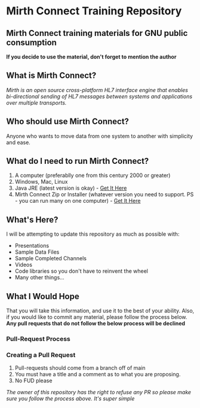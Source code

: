 # Mirth Connect Training Repository
## Mirth Connect training materials for GNU public consumption
**If you decide to use the material, don't forget to mention the author**

## What is Mirth Connect?
*Mirth is an open source cross-platform HL7 interface engine that enables bi-directional sending of HL7 messages between systems and applications over multiple transports.*

## Who should use Mirth Connect?
Anyone who wants to move data from one system to another with simplicity and ease.

## What do I need to run Mirth Connect?
1. A computer (preferablly one from this century 2000 or greater)
2. Windows, Mac, Linux
3. Java JRE (latest version is okay) - [Get It Here](https://www.java.com)
4. Mirth Connect Zip or Installer (whatever version you need to support.  PS - you can run many on one computer) - [Get It Here](http://downloads.mirthcorp.com/archive/connect/)

## What's Here?
I will be attempting to update this repository as much as possible with:
- Presentations
- Sample Data Files
- Sample Completed Channels
- Videos
- Code libraries so you don't have to reinvent the wheel
- Many other things...

## What I Would Hope
That you will take this information, and use it to the best of your ability.  Also, if you would like to commit any material, please follow the process below.  **Any pull requests that do not follow the below process will be declined**

### Pull-Request Process
### Creating a Pull Request
1. Pull-requests should come from a branch off of main
2. You must have a title and a comment as to what you are proposing.
3. No FUD please

*The owner of this repository has the right to refuse any PR so please make sure you follow the process above.  It's super simple*